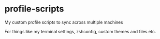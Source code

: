 # profile-scripts
My custom profile scripts to sync across multiple machines

For things like my terminal settings, zshconfig, custom themes and files etc. 
